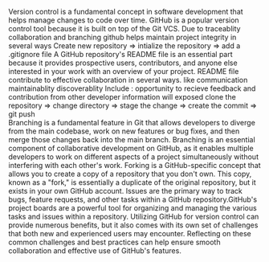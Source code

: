 Version control is a fundamental concept in software development that helps manage changes to code over time. GitHub is a popular version control tool because it is built on top of the Git VCS. Due to traceablity collaboration and branching github helps maintain project integrity in several ways 
Create new repository => intialize the repository => add a .gitignore file 
A GitHub repository's README file is an essential part because it provides prospective users, contributors, and anyone else interested in your work with an overview of your project. README file contribute to effective collaboration in several ways. like communication maintainablity discoverablity <ADVANTAGE> Include : opportunity to recieve feedback and contribution from other developer <Disadvantage> information will exposed 
clone the repository => change directory =>  stage the change => create the commit => git push  
Branching is a fundamental feature in Git that allows developers to diverge from the main codebase, work on new features or bug fixes, and then merge those changes back into the main branch. Branching is an essential component of collaborative development on GitHub, as it enables multiple developers to work on different aspects of a project simultaneously without interfering with each other's work.
Forking is a GitHub-specific concept that allows you to create a copy of a repository that you don't own. This copy, known as a "fork," is essentially a duplicate of the original repository, but it exists in your own GitHub account.
Issues are the primary way to track bugs, feature requests, and other tasks within a GitHub repository.GitHub's project boards are a powerful tool for organizing and managing the various tasks and issues within a repository.
Utilizing GitHub for version control can provide numerous benefits, but it also comes with its own set of challenges that both new and experienced users may encounter. Reflecting on these common challenges and best practices can help ensure smooth collaboration and effective use of GitHub's features.